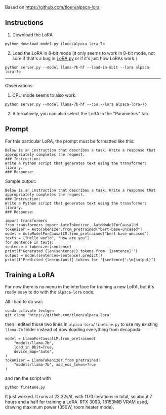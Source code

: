 Based on https://github.com/tloen/alpaca-lora

## Instructions
1. Download the LoRA

```
python download-model.py tloen/alpaca-lora-7b
```

2. Load the LoRA in 8-bit mode (it only seems to work in 8-bit mode, not sure if that's a bug in [LoRA.py](https://github.com/oobabooga/text-generation-webui/blob/main/modules/LoRA.py) or if it's just how LoRAs work.)

```
python server.py --model llama-7b-hf --load-in-8bit --lora alpaca-lora-7b
```

------

Observations:

1. CPU mode seems to also work:

```
python server.py --model llama-7b-hf --cpu --lora alpaca-lora-7b
```

2. Alternatively, you can also select the LoRA in the "Parameters" tab.

## Prompt
For this particular LoRA, the prompt must be formatted like this:

```
Below is an instruction that describes a task. Write a response that appropriately completes the request.
### Instruction:
Write a Python script that generates text using the transformers library.
### Response:
```

Sample output:

```
Below is an instruction that describes a task. Write a response that appropriately completes the request.
### Instruction:
Write a Python script that generates text using the transformers library.
### Response:

import transformers
from transformers import AutoTokenizer, AutoModelForCausalLM
tokenizer = AutoTokenizer.from_pretrained("bert-base-uncased")
model = AutoModelForCausalLM.from_pretrained("bert-base-uncased")
texts = ["Hello world", "How are you"]
for sentence in texts:
sentence = tokenizer(sentence)
print(f"Generated {len(sentence)} tokens from '{sentence}'")
output = model(sentences=sentence).predict()
print(f"Predicted {len(output)} tokens for '{sentence}':\n{output}")
```

## Training a LoRA

For now there is no menu in the interface for training a new LoRA, but it's really easy to do with the `alpaca-lora` code.

All I had to do was

```
conda activate textgen
git clone 'https://github.com/tloen/alpaca-lora'
```

then I edited those two lines in `alpaca-lora/finetune.py` to use my existing `llama-7b` folder instead of downloading everything from decapoda:

```
model = LlamaForCausalLM.from_pretrained(
    "models/llama-7b",
    load_in_8bit=True,
    device_map="auto",
)
tokenizer = LlamaTokenizer.from_pretrained(
    "models/llama-7b", add_eos_token=True
)
```

and ran the script with 

```
python finetune.py
```

It just worked. It runs at 22.32s/it, with 1170 iterations in total, so about 7 hours and a half for training a LoRA. RTX 3090, 18153MiB VRAM used, drawing maximum power (350W, room heater mode).